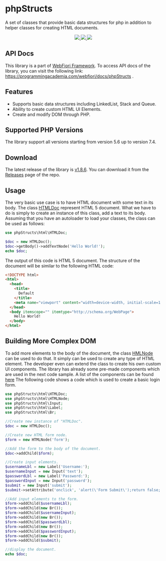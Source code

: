 # phpStructs
A set of classes that provide basic data structures for php in addition to helper classes for creating HTML documents.

<p align="center">
  <a href="https://travis-ci.org/usernane/phpStructs">
    <img src="https://travis-ci.org/usernane/phpStructs.svg?branch=master">
  </a>
  <a href="https://codecov.io/gh/usernane/phpStructs">
    <img src="https://codecov.io/gh/usernane/phpStructs/branch/master/graph/badge.svg" />
  </a>
  <a href="https://paypal.me/IbrahimBinAlshikh">
    <img src="https://img.shields.io/endpoint.svg?url=https%3A%2F%2Fprogrammingacademia.com%2Fwebfiori%2Fapis%2Fshields-get-dontate-badget">
  </a>
</p>

## API Docs
This library is a part of <a href="https://github.com/usernane/webfiori">WebFiori Framework</a>. To access API docs of the library, you can visit the following link: https://programmingacademia.com/webfiori/docs/phpStructs .

## Features
- Supports basic data structures including LinkedList, Stack and Queue.
- Ability to create custom HTML UI Elements.
- Create and modify DOM through PHP.

## Supported PHP Versions
The library support all versions starting from version 5.6 up to version 7.4.

## Download
The latest release of the library is <a href="https://github.com/usernane/phpStructs/releases/tag/v1.8.6">v1.8.6<a>. You can download it from the <a href="https://github.com/usernane/phpStructs/releases">Releases</a> page of the repo.
  
## Usage
The very basic use case is to have HTML document with some text in its body. The class <a href="https://programmingacademia.com/webfiori/docs/phpStructs/html/HTMLDoc">HTMLDoc</a> represent HTML 5 document. What we have to do is simply to create an instance of this class, add a text to its body. Assuming that you have an autoloader to load your classes, the class can be used as follows:
``` php
use phpStructs\html\HTMLDoc;

$doc = new HTMLDoc();
$doc->getBody()->addTextNode('Hello World!');
echo $doc;
```

The output of this code is HTML 5 document. The structure of the document will be similar to the following HTML code:
``` html
<!DOCTYPE html>
<html>
  <head>
    <title>
      Default
    </title>
    <meta name="viewport" content="width=device-width, initial-scale=1.0, maximum-scale=1.0, user-scalable=no">
  </head>
  <body itemscope="" itemtype="http://schema.org/WebPage">
    Hello World!
  </body>
</html>
```
## Building More Complex DOM
To add more elements to the body of the document, the class <a href="https://programmingacademia.com/webfiori/docs/phpStructs/html/HTMLNode">HMLNode</a> can be used to do that. It simply can be used to create any type of HTML element. The developer even can extend the class to create his own custom UI components. The library has already some pre-made components which are used in the next code sample. A list of the components can be found <a href="https://programmingacademia.com/webfiori/docs/phpStructs/html">here</a> The following code shows a code which is used to create a basic login form.

``` php
use phpStructs\html\HTMLDoc;
use phpStructs\html\HTMLNode;
use phpStructs\html\Input;
use phpStructs\html\Label;
use phpStructs\html\Br;

//Create new instance of "HTMLDoc".
$doc = new HTMLDoc();

//Create new HTML form node.
$form = new HTMLNode('form');

//Add the form to the body of the document.
$doc->addChild($form);

//Create input elements.
$usernameLbl = new Label('Username:');
$usernameInput = new Input('text');
$passwordLbl = new Label('Password:');
$passwordInput = new Input('password');
$submit = new Input('submit');
$submit->setAttribute('onclick', 'alert(\'Form Submit\');return false;');

//Add input elements to the form.
$form->addChild($usernameLbl);
$form->addChild(new Br());
$form->addChild($usernameInput);
$form->addChild(new Br());
$form->addChild($passwordLbl);
$form->addChild(new Br());
$form->addChild($passwordInput);
$form->addChild(new Br());
$form->addChild($submit);

//display the document.
echo $doc;
```

